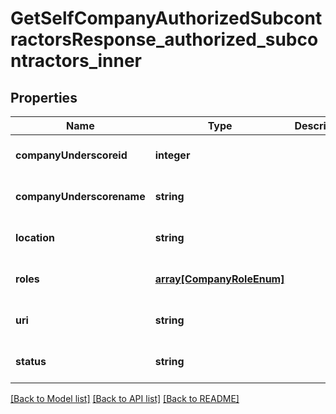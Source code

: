 # GetSelfCompanyAuthorizedSubcontractorsResponse_authorized_subcontractors_inner

## Properties
Name | Type | Description | Notes
------------ | ------------- | ------------- | -------------
**companyUnderscoreid** | **integer** |  | [optional] [default to null]
**companyUnderscorename** | **string** |  | [optional] [default to null]
**location** | **string** |  | [optional] [default to null]
**roles** | [**array[CompanyRoleEnum]**](CompanyRoleEnum.md) |  | [optional] [default to null]
**uri** | **string** |  | [optional] [default to null]
**status** | **string** |  | [optional] [default to null]

[[Back to Model list]](../README.md#documentation-for-models) [[Back to API list]](../README.md#documentation-for-api-endpoints) [[Back to README]](../README.md)


